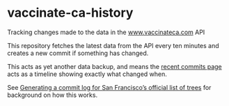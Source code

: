 # vaccinate-ca-history

Tracking changes made to the data in the www.vaccinateca.com API

This repository fetches the latest data from the API every ten minutes and creates a new commit if something has changed.

This acts as yet another data backup, and means the [recent commits page](https://github.com/CAVaccineInventory/vaccinate-ca-history/commits/main) acts as a timeline showing exactly what changed when.

See [Generating a commit log for San Francisco’s official list of trees](https://simonwillison.net/2019/Mar/13/tree-history/) for background on how this works.
